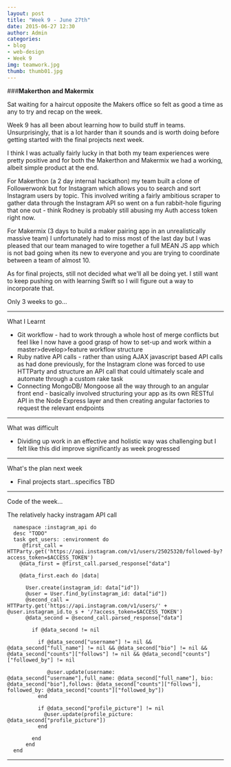 ```yaml
---
layout: post
title: "Week 9 - June 27th"
date: 2015-06-27 12:30
author: Admin
categories:
- blog
- web-design
- Week 9
img: teamwork.jpg
thumb: thumb01.jpg
---
```


###<b>Makerthon and Makermix</b>

Sat waiting for a haircut opposite the Makers office so felt as good a time as any to try and recap on the week.

Week 9 has all been about learning how to build stuff in teams.
Unsurprisingly, that is a lot harder than it sounds and is worth doing before getting started with the final projects next week.

I think I was actually fairly lucky in that both my team experiences were pretty positive and for both the Makerthon and Makermix we had a working, albeit simple product at the end.

For Makerthon (a 2 day internal hackathon) my team built a clone of Followerwonk but for Instagram which allows you to search and sort Instagram users by topic.  This involved writing a fairly ambitious scraper to gather data through the Instagram API so went on a fun rabbit-hole figuring that one out - think Rodney is probably still abusing my Auth access token right now.

For Makermix (3 days to build a maker pairing app in an unrealistically massive team) I unfortunately had to miss most of the last day but I was pleased that our team managed to wire together a full MEAN JS app which is not bad going when its new to everyone and you are trying to coordinate between a team of almost 10.

As for final projects, still not decided what we'll all be doing yet. I still want to keep pushing on with learning Swift so I will figure out a way to incorporate that.

Only 3 weeks to go...

****

What I Learnt

* Git workflow - had to work through a whole host of merge conflicts but feel like I now have a good grasp of how to set-up and work within a master>develop>feature workflow structure
* Ruby native API calls - rather than using AJAX javascript based API calls as had done previously, for the Instagram clone was forced to use HTTParty and structure an API call that could ultimately scale and automate through a custom rake task
* Connecting MongoDB/ Mongoose all the way through to an angular front end - basically involved structuring your app as its own RESTful API in the Node Express layer and then creating angular factories to request the relevant endpoints

****

What was difficult

* Dividing up work in an effective and holistic way was challenging but I felt like this did improve significantly as week progressed

****

What's the plan next week

* Final projects start...specifics TBD

****

Code of the week...

The relatively hacky instragam API call

      namespace :instagram_api do
      desc "TODO"
      task get_users: :environment do
         @first_call = HTTParty.get('https://api.instagram.com/v1/users/25025320/followed-by?access_token=$ACCESS_TOKEN')
        @data_first = @first_call.parsed_response["data"]

        @data_first.each do |data|

          User.create(instagram_id: data["id"])
          @user = User.find_by(instagram_id: data["id"])
          @second_call = HTTParty.get('https://api.instagram.com/v1/users/' + @user.instagram_id.to_s + '/?access_token=$ACCESS_TOKEN')
          @data_second = @second_call.parsed_response["data"]

            if @data_second != nil

              if @data_second["username"] != nil && @data_second["full_name"] != nil && @data_second["bio"] != nil && @data_second["counts"]["follows"] != nil && @data_second["counts"]["followed_by"] != nil

                 @user.update(username: @data_second["username"],full_name: @data_second["full_name"], bio: @data_second["bio"],follows: @data_second["counts"]["follows"], followed_by: @data_second["counts"]["followed_by"])
              end

              if @data_second["profile_picture"] != nil
                @user.update(profile_picture: @data_second["profile_picture"])
              end

            end
          end
      end
****
<!--more-->


[hampden]: https://github.com/jekyll/jekyll
